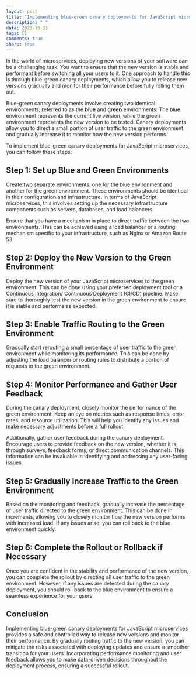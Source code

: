 ```yaml
---
layout: post
title: "Implementing blue-green canary deployments for JavaScript microservices"
description: " "
date: 2023-10-31
tags: []
comments: true
share: true
---
```


In the world of microservices, deploying new versions of your software can be a challenging task. You want to ensure that the new version is stable and performant before switching all your users to it. One approach to handle this is through blue-green canary deployments, which allow you to release new versions gradually and monitor their performance before fully rolling them out.

Blue-green canary deployments involve creating two identical environments, referred to as the **blue** and **green** environments. The blue environment represents the current live version, while the green environment represents the new version to be tested. Canary deployments allow you to direct a small portion of user traffic to the green environment and gradually increase it to monitor how the new version performs.

To implement blue-green canary deployments for JavaScript microservices, you can follow these steps:

## Step 1: Set up Blue and Green Environments

Create two separate environments, one for the blue environment and another for the green environment. These environments should be identical in their configuration and infrastructure. In terms of JavaScript microservices, this involves setting up the necessary infrastructure components such as servers, databases, and load balancers.

Ensure that you have a mechanism in place to direct traffic between the two environments. This can be achieved using a load balancer or a routing mechanism specific to your infrastructure, such as Nginx or Amazon Route 53.

## Step 2: Deploy the New Version to the Green Environment

Deploy the new version of your JavaScript microservices to the green environment. This can be done using your preferred deployment tool or a Continuous Integration/ Continuous Deployment (CI/CD) pipeline. Make sure to thoroughly test the new version in the green environment to ensure it is stable and performs as expected.

## Step 3: Enable Traffic Routing to the Green Environment

Gradually start rerouting a small percentage of user traffic to the green environment while monitoring its performance. This can be done by adjusting the load balancer or routing rules to distribute a portion of requests to the green environment.

## Step 4: Monitor Performance and Gather User Feedback

During the canary deployment, closely monitor the performance of the green environment. Keep an eye on metrics such as response times, error rates, and resource utilization. This will help you identify any issues and make necessary adjustments before a full rollout.

Additionally, gather user feedback during the canary deployment. Encourage users to provide feedback on the new version, whether it is through surveys, feedback forms, or direct communication channels. This information can be invaluable in identifying and addressing any user-facing issues.

## Step 5: Gradually Increase Traffic to the Green Environment

Based on the monitoring and feedback, gradually increase the percentage of user traffic directed to the green environment. This can be done in increments, allowing you to closely monitor how the new version performs with increased load. If any issues arise, you can roll back to the blue environment quickly.

## Step 6: Complete the Rollout or Rollback if Necessary

Once you are confident in the stability and performance of the new version, you can complete the rollout by directing all user traffic to the green environment. However, if any issues are detected during the canary deployment, you should roll back to the blue environment to ensure a seamless experience for your users.

## Conclusion

Implementing blue-green canary deployments for JavaScript microservices provides a safe and controlled way to release new versions and monitor their performance. By gradually routing traffic to the new version, you can mitigate the risks associated with deploying updates and ensure a smoother transition for your users. Incorporating performance monitoring and user feedback allows you to make data-driven decisions throughout the deployment process, ensuring a successful rollout.